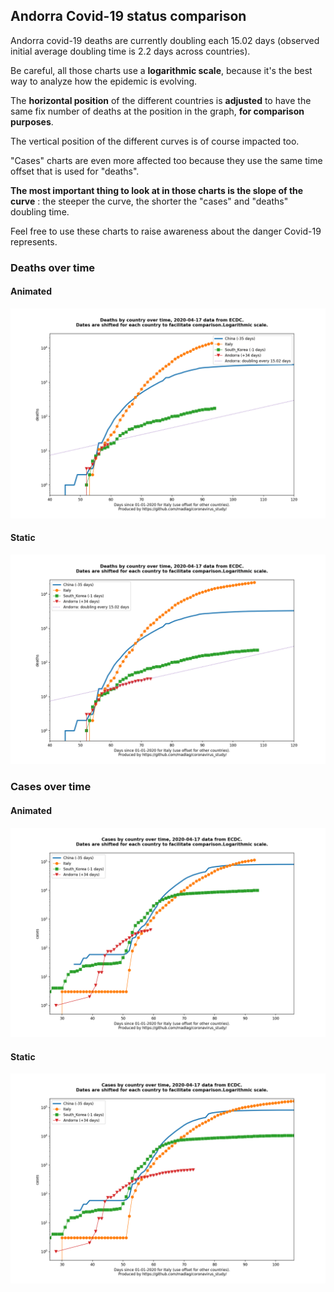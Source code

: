 ## Andorra Covid-19 status comparison 

Andorra covid-19 deaths are currently doubling each 15.02 days (observed initial average doubling time is 2.2 days across countries).



Be careful, all those charts use a **logarithmic scale**, because it's the best way to analyze how the epidemic is evolving.
 
The **horizontal position** of the different countries is **adjusted** to have the same fix number of deaths at the position in the graph, **for comparison purposes**.

The vertical position of the different curves is of course impacted too.

"Cases" charts are even more affected too because they use the same time offset that is used for "deaths".

**The most important thing to look at in those charts is the slope of the curve** : the steeper the curve, the shorter the "cases" and "deaths" doubling time.

Feel free to use these charts to raise awareness about the danger Covid-19 represents. 


 
### Deaths over time
 
#### Animated
![Andorra covid-19 deaths animated chart](https://raw.githubusercontent.com/madlag/coronavirus_study/master/notebooks/graphs/2020-04-17/countries/Andorra/2020-04-17_Andorra_deaths.gif "Andorra covid-19 deaths animated chart")   
 
#### Static
![Andorra covid-19 deaths static chart](https://raw.githubusercontent.com/madlag/coronavirus_study/master/notebooks/graphs/2020-04-17/countries/Andorra/2020-04-17_Andorra_deaths.png "Andorra covid-19 deaths static chart")   

 
### Cases over time
 
#### Animated
![Andorra covid-19 cases animated chart](https://raw.githubusercontent.com/madlag/coronavirus_study/master/notebooks/graphs/2020-04-17/countries/Andorra/2020-04-17_Andorra_cases.gif "Andorra covid-19 cases animated chart")   
 
#### Static
![Andorra covid-19 cases static chart](https://raw.githubusercontent.com/madlag/coronavirus_study/master/notebooks/graphs/2020-04-17/countries/Andorra/2020-04-17_Andorra_cases.png "Andorra covid-19 cases static chart")   

